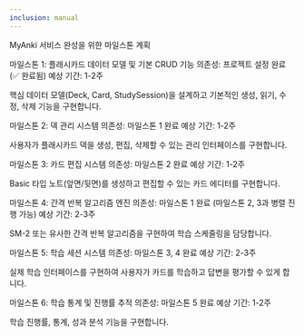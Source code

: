 ```yaml
---
inclusion: manual
---
```


MyAnki 서비스 완성을 위한 마일스톤 계획

마일스톤 1: 플래시카드 데이터 모델 및 기본 CRUD 기능
의존성: 프로젝트 설정 완료 (✅ 완료됨) 예상 기간: 1-2주

핵심 데이터 모델(Deck, Card, StudySession)을 설계하고 기본적인 생성, 읽기, 수정, 삭제 기능을 구현합니다.

마일스톤 2: 덱 관리 시스템
의존성: 마일스톤 1 완료 예상 기간: 1-2주

사용자가 플래시카드 덱을 생성, 편집, 삭제할 수 있는 관리 인터페이스를 구현합니다.

마일스톤 3: 카드 편집 시스템
의존성: 마일스톤 2 완료 예상 기간: 1-2주

Basic 타입 노트(앞면/뒷면)를 생성하고 편집할 수 있는 카드 에디터를 구현합니다.

마일스톤 4: 간격 반복 알고리즘 엔진
의존성: 마일스톤 1 완료 (마일스톤 2, 3과 병렬 진행 가능) 예상 기간: 2-3주

SM-2 또는 유사한 간격 반복 알고리즘을 구현하여 학습 스케줄링을 담당합니다.

마일스톤 5: 학습 세션 시스템
의존성: 마일스톤 3, 4 완료 예상 기간: 2-3주

실제 학습 인터페이스를 구현하여 사용자가 카드를 학습하고 답변을 평가할 수 있게 합니다.

마일스톤 6: 학습 통계 및 진행률 추적
의존성: 마일스톤 5 완료 예상 기간: 1-2주

학습 진행률, 통계, 성과 분석 기능을 구현합니다.
